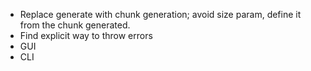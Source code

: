 * Replace generate with chunk generation; avoid size param, define it from the chunk generated.
* Find explicit way to throw errors
* GUI
* CLI